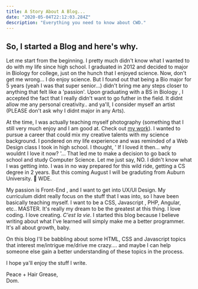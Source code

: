 ```yaml
---
title: A Story About A Blog...
date: "2020-05-04T22:12:03.284Z"
description: "Everything you need to know about CWD."
---
```


## So, I started a Blog and here's why.

Let me start from the beginning. I pretty much didn't know what I wanted to do with my life since high school. I graduated in 2012 and decided to major in Biology for college, just on the hunch that I enjoyed science. Now, don't get me wrong... I do enjoy science. But I found out that being a Bio major for 5 years (yeah I was that super senior...) didn't bring me any steps closer to anything that felt like a 'passion'. Upon graduating with a BS in Biology , I accepted the fact that I really didn't want to go futher in the field. It didnt allow me any personal creativity.. and ya'll, I consider myself an artist (PLEASE don't ask why I didnt major in any Arts).

At the time, I was actually teaching myself photography (something that I still very much enjoy and I am good at. Check out [my work](https://dominiqueduncan6.wixsite.com/mysite)). I wanted to pursue a career that could mix my creative talents with my science background. I pondered on my life experience and was reminded of a Web Design class I took in high school. I thought, ' If I loved it then... why wouldnt I love it now? '... That led me to make a decision to go back to school and study Computer Science. Let me just say, NO. I didn't know what I was getting into. I was in no way prepared for this wild ride, getting a CS degree in 2 years. But this coming August I will be graduting from Auburn University. 🐯 WDE.

My passion is Front-End , and I want to get into UX/UI Design. My curriculum didnt really focus on the stuff that I was into, so I have been basically teaching myself. I want to be a CSS, Javascript , PHP, Angular, etc.. MASTER. It's really my dream to be the greatest at this thing. I love coding. I love creating. <i>C'est la vie</i>. I started this blog because I believe writing about what I've learned will simply make me a better programmer. It's all about growth, baby.

On this blog I'll be babbling about some HTML, CSS and Javascript topics that interest me/intrigue me/drive me crazy.... and maybe I can help someone else gain a better understanding of these topics in the process.

I hope ya'll enjoy the stuff I write.

Peace + Hair Grease,
<br>
Dom.
